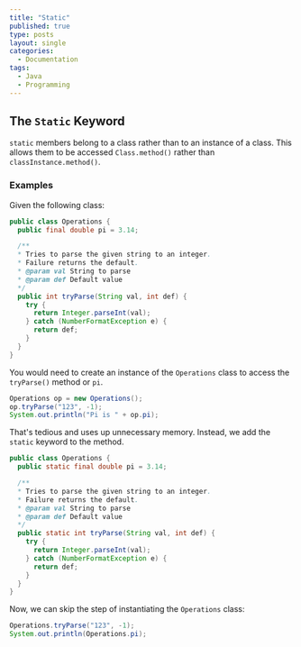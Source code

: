 ```yaml
---
title: "Static"
published: true
type: posts
layout: single
categories:
  - Documentation
tags:
  - Java
  - Programming
---
```


## The `Static` Keyword

`static` members belong to a class rather than to an instance of a class. This allows them to be accessed `Class.method()` rather than `classInstance.method()`.

### Examples

Given the following class:

```java
public class Operations {
  public final double pi = 3.14;

  /**
  * Tries to parse the given string to an integer.
  * Failure returns the default.
  * @param val String to parse
  * @param def Default value
  */
  public int tryParse(String val, int def) {
    try {
      return Integer.parseInt(val);
    } catch (NumberFormatException e) {
      return def;
    }
  }
}
```

You would need to create an instance of the `Operations` class to access the `tryParse()` method or `pi`.

```java
Operations op = new Operations();
op.tryParse("123", -1);
System.out.println("Pi is " + op.pi);
```

That's tedious and uses up unnecessary memory. Instead, we add the `static` keyword to the method.

```java
public class Operations {
  public static final double pi = 3.14;

  /**
  * Tries to parse the given string to an integer.
  * Failure returns the default.
  * @param val String to parse
  * @param def Default value
  */
  public static int tryParse(String val, int def) {
    try {
      return Integer.parseInt(val);
    } catch (NumberFormatException e) {
      return def;
    }
  }
}
```

Now, we can skip the step of instantiating the `Operations` class:

```java
Operations.tryParse("123", -1);
System.out.println(Operations.pi);
```
